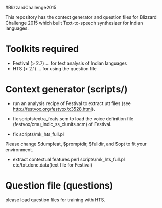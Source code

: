 #BlizzardChallenge2015

This repository has the context generator and question files for Blizzard Challenge 2015 
which built Text-to-speech synthesizer for Indian languages.

# Toolkits required
* Festival (> 2.7) ... for text analysis of Indian languages
* HTS (> 2.1) ... for using the question file

# Context generator (scripts/)
* run an analysis recipe of Festival to extract utt files (see <http://festvox.org/festvox/x3528.html>).

* fix scripts/extra_feats.scm to load the voice definition file (festvox/cmu_indic_ss_clunits.scm) of Festival.

* fix scripts/mk_hts_full.pl

Please change $dumpfeat, $promptdir, $fulldir, and $opt to fit your environment.

* extract contextual features
    perl scripts/mk_hts_full.pl etc/txt.done.data(text file for Festival)

# Question file (questions)
please load question files for training with HTS.

